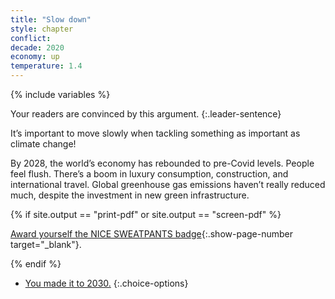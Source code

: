 ```yaml
---
title: "Slow down"
style: chapter
conflict: 
decade: 2020
economy: up
temperature: 1.4
---
```


{% include variables %}

Your readers are convinced by this argument. 
{:.leader-sentence}

It’s important to move slowly when tackling something as important as climate change!

By 2028, the world’s economy has rebounded to pre-Covid levels. People feel flush. There’s a boom in luxury consumption, construction, and international travel. Global greenhouse gas emissions haven’t really reduced much, despite the investment in new green infrastructure.

{% if site.output == "print-pdf" or site.output == "screen-pdf" %}

[Award yourself the NICE SWEATPANTS badge](endmatter_shiny-badges.html){:.show-page-number target="_blank"}.

{% endif %}

- [You made it to 2030.](part-page_2030-slow-fade.html)
{:.choice-options}
